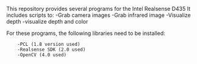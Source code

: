 This repository provides several programs for the Intel Realsense D435
It includes scripts to:
		-Grab camera images
		-Grab infrared image
		-Visualize depth
		-visualize depth and color

For these programs, the following libraries need to be installed:
	
		-PCL (1.8 version used)
		-Realsense SDK (2.0 used)
		-OpenCV (4.0 used)